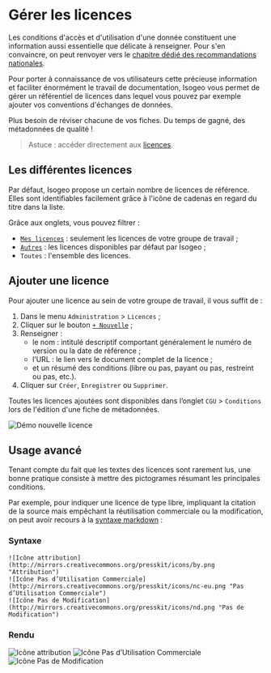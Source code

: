 # Gérer les licences <i class="fa fa-legal"></i>

Les conditions d&apos;accès et d&apos;utilisation d&apos;une donnée constituent une information aussi essentielle que délicate à renseigner. Pour s&apos;en convaincre, on peut renvoyer vers le [chapitre dédié des recommandations nationales](http://georezo.net/wiki/main/donnees/inspire/aide_a_la_saisie_des_metadonnees_inspire#contraintes_en_matiere_d_acces_et_d_utilisation).

Pour porter à connaissance de vos utilisateurs cette précieuse information et faciliter énormément le travail de documentation, Isogeo vous permet de gérer un référentiel de licences dans lequel vous pouvez par exemple ajouter vos conventions d&apos;échanges de données.

Plus besoin de réviser chacune de vos fiches. Du temps de gagné, des métadonnées de qualité !

> Astuce : accéder directement aux [licences](https://app.isogeo.com/admin/licenses).

## Les différentes licences

Par défaut, Isogeo propose un certain nombre de licences de référence. Elles sont identifiables facilement grâce à l&apos;icône de cadenas en regard du titre dans la liste.

Grâce aux onglets, vous pouvez filtrer :
* [`Mes licences`](https://app.isogeo.com/admin/licenses/owned) : seulement les licences de votre groupe de travail ;
* [`Autres`](https://app.isogeo.com/admin/licenses/shared) : les licences disponibles par défaut par Isogeo ;
* `Toutes` : l&apos;ensemble des licences.

## Ajouter une licence

Pour ajouter une licence au sein de votre groupe de travail, il vous suffit de :

1.	Dans le menu `Administration` > `Licences` ;
2.	Cliquer sur le bouton [`+ Nouvelle`](https://app.isogeo.com/admin/licenses/new) ;
3.	Renseigner :
    * le nom : intitulé descriptif comportant généralement le numéro de version ou la date de référence ;
    * l’URL : le lien vers le document complet de la licence ;
    * et un résumé des conditions (libre ou pas, payant ou pas, restreint ou pas, etc.).
4.	Cliquer sur `Créer`, `Enregistrer` ou `Supprimer`.

Toutes les licences ajoutées sont disponibles dans l’onglet `CGU` > `Conditions` lors de l&apos;édition d&apos;une fiche de métadonnées.

![Démo nouvelle licence](/assets/adm_licenses_add.gif "Ajouter une nouvelle licence")

## Usage avancé

Tenant compte du fait que les textes des licences sont rarement lus, une bonne pratique consiste à mettre des pictogrames résumant les principales conditions.

Par exemple, pour indiquer une licence de type libre, impliquant la citation de la source mais empêchant la réutilisation commerciale ou la modification, on peut avoir recours à la [syntaxe markdown](/features/documentation/syntax_markdown.html) :

### Syntaxe

```no-highlight
![Icône attribution](http://mirrors.creativecommons.org/presskit/icons/by.png "Attribution")
![Icône Pas d’Utilisation Commerciale](http://mirrors.creativecommons.org/presskit/icons/nc-eu.png "Pas d’Utilisation Commerciale")
![Icône Pas de Modification](http://mirrors.creativecommons.org/presskit/icons/nd.png "Pas de Modification")
```

### Rendu

![Icône attribution](http://mirrors.creativecommons.org/presskit/icons/by.png "Attribution")
![Icône Pas d’Utilisation Commerciale](http://mirrors.creativecommons.org/presskit/icons/nc-eu.png "Pas d’Utilisation Commerciale")
![Icône Pas de Modification](http://mirrors.creativecommons.org/presskit/icons/nd.png "Pas de Modification")
